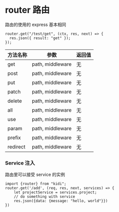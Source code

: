 # router 路由

路由的使用的 express 基本相同

```
router.get("/test/get", (ctx, res, next) => {
  res.json({ result: "get" });
});
```

| 方法名称 |       参数       | 返回值 |
| -------- | :--------------: | :----- |
| get      | path, middleware | 无     |
| post     | path, middleware | 无     |
| put      | path, middleware | 无     |
| patch    | path, middleware | 无     |
| delete   | path, middleware | 无     |
| all      | path, middleware | 无     |
| use      | path, middleware | 无     |
| param    | path, middleware | 无     |
| prefix   | path, middleware | 无     |
| redirect | path, middleware | 无     |

### Service 注入

路由里可以接受 service 的实例

```
import {router} from "kidi";
router.get('/add', (req, res, next, services) => {
    let projectService = services.project;
    // do something with service
    res.json({data: {message: "hello, world"}})
})

```
